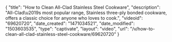 {
    "title": "How to Clean All-Clad Stainless Steel Cookware",
    "description": "All-Clad\u2019s most popular range, Stainless three-ply bonded cookware, offers a classic choice for anyone who loves to cook.",
    "videoid": "69620720",
    "date_created": "1471034521",
    "date_modified": "1503603535",
    "type": "captivate",
    "layout": "video",
    "url": "\/v\/how-to-clean-all-clad-stainless-steel-cookware\/69620720"
}
